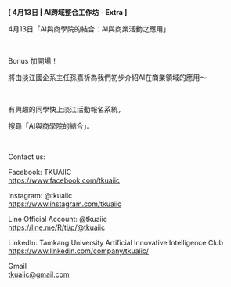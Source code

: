 **[ 4月13日 | AI跨域整合工作坊 - Extra ]**

4月13日「AI與商學院的結合：AI與商業活動之應用」

&nbsp;

Bonus 加開場！

將由淡江國企系主任孫嘉祈為我們初步介紹AI在商業領域的應用～

&nbsp;

有興趣的同學快上淡江活動報名系統，

搜尋「AI與商學院的結合」。

&nbsp;

Contact us:

Facebook: TKUAIIC <br />https://www.facebook.com/tkuaiic

Instagram: @tkuaiic <br />https://www.instagram.com/tkuaiic

Line Official Account: @tkuaiic <br />https://line.me/R/ti/p/@tkuaiic

LinkedIn: Tamkang University Artificial Innovative Intelligence Club <br />https://www.linkedin.com/company/tkuaiic/

Gmail <br />tkuaiic@gmail.com
